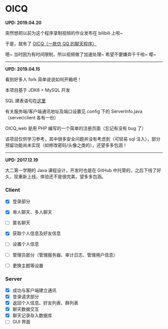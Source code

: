 # OICQ

**UPD: 2019.04.20**

突然想把以前为这个程序录制视频的作业发布在 bilibili 上啦~

于是，就有了 [OICQ（一款仿 QQ 的聊天程序）](https://www.bilibili.com/video/av49842257)

嗯~ 当时因为有时间限制，所以视频做了加速处理~ 希望不要嫌弃千千啦~ 嘤~

---

**UPD: 2019.04.15**

看到好多人 fork 简单说说如何开箱吧！

本项目基于 JDK8 + MySQL 开发

SQL 建表语句在[这里](https://github.com/im0qianqian/OICQ/blob/master/OICQ_server/src/com/oicq/database/create.sql)

有关服务端/客户端通讯地址及端口设置见 config 下的 ServerInfo.java（server/client 各有一份）

OICQ_web 是用 PHP 编写的一个简单的注册页面（忘记有没有 bug 了）

该项目仅供学习参考，其中很多安全问题并没有考虑到（可轻易 sql 注入），部分预留功能尚未实现（如修改密码/头像之类的），还望多多包涵！

---

**UPD: 2017.12.19**

大二第一学期的 Java 课程设计，开发时也是在 GitHub 中托管的，之后下线了好久，现重新上线，体验还不是很完美，望多多包涵。



### Client

- [x] 登录部分
- [x] 单人聊天、多人聊天
- [ ] 匿名聊天
- [x] 获取个人信息及好友信息
- [ ] 设置个人信息
- [ ] 管理员部分（管理服务器、审计日志、管理用户信息）
- [ ] 更换主题等设置



### Server

- [x] 成功与客户端建立通讯
- [x] 登录请求部分
- [x] 返回个人信息、好友列表、群列表
- [x] 聊天数据交互
- [x] 聊天记录存入数据库
- [ ] GUI 界面
